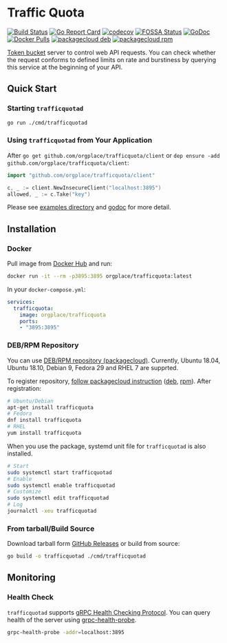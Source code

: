 # Traffic Quota

[![Build Status](https://travis-ci.com/orgplace/trafficquota.svg?branch=master)](https://travis-ci.com/orgplace/trafficquota)
[![Go Report Card](https://goreportcard.com/badge/github.com/orgplace/trafficquota)](https://goreportcard.com/report/github.com/orgplace/trafficquota)
[![codecov](https://codecov.io/gh/orgplace/trafficquota/branch/master/graph/badge.svg)](https://codecov.io/gh/orgplace/trafficquota)
[![FOSSA Status](https://app.fossa.com/api/projects/git%2Bgithub.com%2Forgplace%2Ftrafficquota.svg?type=shield)](https://app.fossa.com/projects/git%2Bgithub.com%2Forgplace%2Ftrafficquota?ref=badge_shield)
[![GoDoc](https://godoc.org/github.com/orgplace/trafficquota?status.svg)](https://godoc.org/github.com/orgplace/trafficquota)
[![Docker Pulls](https://img.shields.io/docker/pulls/orgplace/trafficquota.svg?style=flat)](https://hub.docker.com/r/orgplace/trafficquota)
[![packagecloud deb](https://img.shields.io/badge/deb-packagecloud.io-844fec.svg)](https://packagecloud.io/orgplace/trafficquota?filter=debs)
[![packagecloud rpm](https://img.shields.io/badge/rpm-packagecloud.io-844fec.svg)](https://packagecloud.io/orgplace/trafficquota?filter=rpms)

[Token bucket](https://en.wikipedia.org/wiki/Token_bucket) server to control web API requests.
You can check whether the request conforms to defined limits on rate and burstiness by querying this service at the beginning of your API.

## Quick Start

### Starting `trafficquotad`

```sh
go run ./cmd/trafficquotad
```

### Using `trafficquotad` from Your Application

After `go get github.com/orgplace/trafficquota/client`
or `dep ensure -add github.com/orgplace/trafficquota/client`:

```go
import "github.com/orgplace/trafficquota/client"

c, _ := client.NewInsecureClient("localhost:3895")
allowed, _ := c.Take("key")
```

Please see [examples directory](examples) and [godoc](https://godoc.org/github.com/orgplace/trafficquota/client) for more detail.

## Installation

### Docker

Pull image from [Docker Hub](https://hub.docker.com/r/orgplace/trafficquota) and run:

```sh
docker run -it --rm -p3895:3895 orgplace/trafficquota:latest
```

In your `docker-compose.yml`:

```yml
services:
  trafficquota:
    image: orgplace/trafficquota
    ports:
    - "3895:3895"
```

### DEB/RPM Repository

You can use [DEB/RPM repository (packagecloud)](https://packagecloud.io/orgplace/trafficquota).
Currently, Ubuntu 18.04, Ubuntu 18.10, Debian 9, Fedora 29 and RHEL 7 are supprted.

To register repository, [follow packagecloud instruction](https://packagecloud.io/orgplace/trafficquota/install) ([deb](https://packagecloud.io/orgplace/trafficquota/install#bash-deb), [rpm](https://packagecloud.io/orgplace/trafficquota/install#bash-rpm)).
After registration:

```sh
# Ubuntu/Debian
apt-get install trafficquota
# Fedora
dnf install trafficquota
# RHEL
yum install trafficquota
```

When you use the package, systemd unit file for `trafficquotad` is also installed.

```sh
# Start
sudo systemctl start trafficquotad
# Enable
sudo systemctl enable trafficquotad
# Customize
sudo systemctl edit trafficquotad
# Log
journalctl -xeu trafficquotad
```

### From tarball/Build Source

Download tarball form [GitHub Releases](https://github.com/orgplace/trafficquota/releases) or build from source:

```sh
go build -o trafficquotad ./cmd/trafficquotad
```

## Monitoring

### Health Check

`trafficquotad` supports [gRPC Health Checking Protocol](https://github.com/grpc/grpc/blob/master/doc/health-checking.md).
You can query health of the server using [grpc-health-probe](https://github.com/grpc-ecosystem/grpc-health-probe).

```sh
grpc-health-probe -addr=localhost:3895
```

